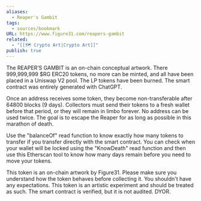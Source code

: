 ```yaml
---
aliases:
  - Reaper's Gambit
tags:
  - sources/bookmark
URL: https://www.figure31.com/reapers-gambit
related:
  - "[[🗺️ Crypto Art|Crypto Art]]"
publish: true
---
```


The REAPER’S GAMBIT is an on-chain conceptual artwork. There 999,999,999 $RG ERC20 tokens, no more can be minted, and all have been placed in a Uniswap V2 pool. The LP tokens have been burned. The smart contract was entirely generated with ChatGPT.

Once an address receives some token, they become non-transferable after 64800 blocks (9 days). Collectors must send their tokens to a fresh wallet before that period, or they will remain in limbo forever. No address can be used twice. The goal is to escape the Reaper for as long as possible in this marathon of death.

Use the "balanceOf" read function to know exactly how many tokens to transfer if you transfer directly with the smart contract. You can check when your wallet will be locked using the "KnowDeath" read function and then use this Etherscan tool to know how many days remain before you need to move your tokens.

This token is an on-chain artwork by Figure31. Please make sure you understand how the token behaves before collecting it. You shouldn't have any expectations. This token is an artistic experiment and should be treated as such. The smart contract is verified, but it is not audited. DYOR.